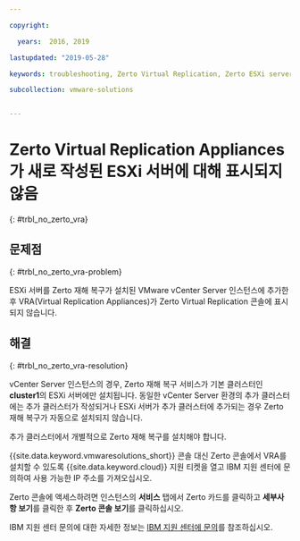 ```yaml
---

copyright:

  years:  2016, 2019

lastupdated: "2019-05-28"

keywords: troubleshooting, Zerto Virtual Replication, Zerto ESXi server

subcollection: vmware-solutions


---
```


# Zerto Virtual Replication Appliances가 새로 작성된 ESXi 서버에 대해 표시되지 않음
{: #trbl_no_zerto_vra}

## 문제점
{: #trbl_no_zerto_vra-problem}

ESXi 서버를 Zerto 재해 복구가 설치된 VMware vCenter Server 인스턴스에 추가한 후 VRA(Virtual Replication Appliances)가 Zerto Virtual Replication 콘솔에 표시되지 않습니다.

## 해결
{: #trbl_no_zerto_vra-resolution}

vCenter Server 인스턴스의 경우, Zerto 재해 복구 서비스가 기본 클러스터인 **cluster1**의 ESXi 서버에만 설치됩니다. 동일한 vCenter Server 환경의 추가 클러스터에는 추가 클러스터가 작성되거나 ESXi 서버가 추가 클러스터에 추가되는 경우 Zerto 재해 복구가 자동으로 설치되지 않습니다.

추가 클러스터에서 개별적으로 Zerto 재해 복구를 설치해야 합니다.

{{site.data.keyword.vmwaresolutions_short}} 콘솔 대신 Zerto 콘솔에서 VRA를 설치할 수 있도록 {{site.data.keyword.cloud}} 지원 티켓을 열고 IBM 지원 센터에 문의하여 사용 가능한 IP 주소를 가져오십시오.

Zerto 콘솔에 액세스하려면 인스턴스의 **서비스** 탭에서 Zerto 카드를 클릭하고 **세부사항 보기**를 클릭한 후 **Zerto 콘솔 보기**를 클릭하십시오.

IBM 지원 센터 문의에 대한 자세한 정보는 [IBM 지원 센터에 문의](/docs/services/vmwaresolutions/vcenter?topic=vmware-solutions-trbl_support#trbl_support)를 참조하십시오.
